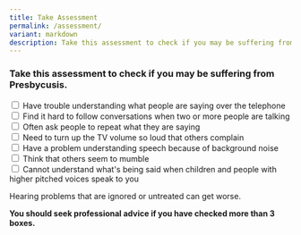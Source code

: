 ```yaml
---
title: Take Assessment
permalink: /assessment/
variant: markdown
description: Take this assessment to check if you may be suffering from Presbycusis.
---
```

### Take this assessment to check if you may be suffering from Presbycusis.

<input type="checkbox"> Have trouble understanding what people are saying over the telephone <br>
<input type="checkbox"> Find it hard to follow conversations when two or more people are talking <br>
<input type="checkbox"> Often ask people to repeat what they are saying <br>
<input type="checkbox"> Need to turn up the TV volume so loud that others complain <br>
<input type="checkbox"> Have a problem understanding speech because of background noise <br>
<input type="checkbox"> Think that others seem to mumble <br>
<input type="checkbox"> Cannot understand what's being said when children and people with higher pitched voices speak to you <br>

Hearing problems that are ignored or untreated can get worse. 

**You should seek professional advice if you have checked more than 3 boxes.**
